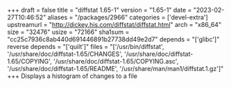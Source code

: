 +++
draft = false
title = "diffstat 1.65-1"
version = "1.65-1"
date = "2023-02-27T10:46:52"
aliases = "/packages/2966"
categories = ['devel-extra']
upstreamurl = "http://dickey.his.com/diffstat/diffstat.html"
arch = "x86_64"
size = "32476"
usize = "72166"
sha1sum = "cc25c7936c8ab440d691446891b27738dd49e2d7"
depends = "['glibc']"
reverse depends = "['quilt']"
files = "['/usr/bin/diffstat', '/usr/share/doc/diffstat-1.65/CHANGES', '/usr/share/doc/diffstat-1.65/COPYING', '/usr/share/doc/diffstat-1.65/COPYING.asc', '/usr/share/doc/diffstat-1.65/README', '/usr/share/man/man1/diffstat.1.gz']"
+++
Displays a histogram of changes to a file